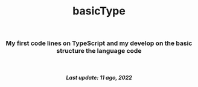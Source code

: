 <h1 align="center">basicType</h1>
<br>
<h3 align="center">My first code lines on TypeScript and my develop on the basic structure the language code</h3>
<br>
<h5 align="center">Last update: 11 ago, 2022</h5>
